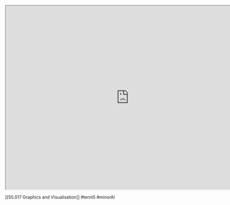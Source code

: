 
<iframe src="https://istd.sutd.edu.sg/undergraduate/courses/50003-elements-of-software-construction" width="800" height="600">
</iframe>

[[50.017 Graphics and Visualisation]]
#term5
#minorAI  